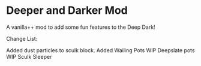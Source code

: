 # Deeper and Darker Mod

A vanilla++ mod to add some fun features to the Deep Dark!

Change List:

Added dust particles to sculk block.
Added Wailing Pots
WIP Deepslate pots
WIP Sculk Sleeper
